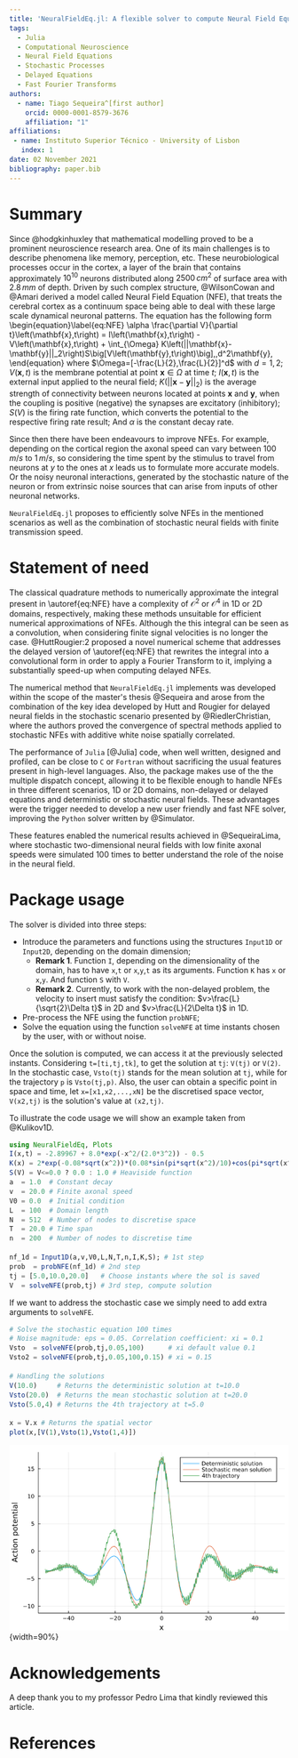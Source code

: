 ```yaml
---
title: 'NeuralFieldEq.jl: A flexible solver to compute Neural Field Equations in several scenarios'
tags:
  - Julia
  - Computational Neuroscience
  - Neural Field Equations
  - Stochastic Processes
  - Delayed Equations
  - Fast Fourier Transforms
authors:
  - name: Tiago Sequeira^[first author]
    orcid: 0000-0001-8579-3676
    affiliation: "1"
affiliations:
 - name: Instituto Superior Técnico - University of Lisbon
   index: 1
date: 02 November 2021
bibliography: paper.bib
---
```


# Summary

Since @hodgkinhuxley that mathematical modelling proved to be a prominent neuroscience research area. One of its main challenges is to describe phenomena like memory, perception, etc. These neurobiological processes occur in the cortex, a layer of the brain that contains approximately $10^{10}$ neurons distributed along $2500\,cm^2$ of surface area with $2.8\,mm$ of depth. Driven by such complex structure, @WilsonCowan and @Amari derived a model called Neural Field Equation (NFE), that treats the cerebral cortex as a continuum space being able to deal with these large scale dynamical neuronal patterns. The equation has the following form
\begin{equation}\label{eq:NFE}
  \alpha \frac{\partial V}{\partial t}\left(\mathbf{x},t\right) = I\left(\mathbf{x},t\right) - V\left(\mathbf{x},t\right) + \int_{\Omega} K\left(||\mathbf{x}-\mathbf{y}||_2\right)S\big[V\left(\mathbf{y},t\right)\big]\,\,d^2\mathbf{y},
\end{equation}
where $\Omega=[-\frac{L}{2},\frac{L}{2}]^d$ with $d=1,2$; $V(\mathbf{x},t)$ is the membrane potential at point $\mathbf{x} \in \Omega$ at time $t$; $I(\mathbf{x},t)$ is the external input applied to the neural field; $K\left(||\mathbf{x}-\mathbf{y}||_2\right)$ is the average strength of connectivity between neurons located at points $\mathbf{x}$ and $\mathbf{y}$, when the coupling is positive (negative) the synapses are excitatory (inhibitory); $S(V)$ is the firing rate function, which converts the potential to the respective firing rate result; And $\alpha$ is the constant decay rate.

Since then there have been endeavours to improve NFEs. For example, depending on the cortical region the axonal speed can vary between $100\,m/s$ to $1\,m/s$, so considering the time spent by the stimulus to travel from neurons at $y$ to the ones at $x$ leads us to formulate more accurate models. Or the noisy neuronal interactions, generated by the stochastic nature of the neuron or from extrinsic noise sources that can arise from inputs of other neuronal networks.

`NeuralFieldEq.jl` proposes to efficiently solve NFEs in the mentioned scenarios as well as the combination of stochastic neural fields with finite transmission speed.

# Statement of need

The classical quadrature methods to numerically approximate the integral present in \autoref{eq:NFE} have a complexity of $\mathcal{O}^{2}$ or $\mathcal{O}^{4}$ in 1D or 2D domains, respectively, making these methods unsuitable for efficient numerical approximations of NFEs. Although the this integral can be seen as a convolution, when considering finite signal velocities is no longer the case. @HuttRougier:2 proposed a novel numerical scheme that addresses the delayed version of \autoref{eq:NFE} that rewrites the integral into a convolutional form in order to apply a Fourier Transform to it, implying a substantially speed-up when computing delayed NFEs.

The numerical method that `NeuralFieldEq.jl` implements was developed within the scope of the master's thesis @Sequeira and arose from the combination of the key idea developed by Hutt and Rougier for delayed neural fields in the stochastic scenario presented by @RiedlerChristian, where the authors proved the convergence of spectral methods applied to stochastic NFEs with additive white noise spatially correlated.

The performance of `Julia` [@Julia] code, when well written, designed and profiled, can be close to `C` or `Fortran` without sacrificing the usual features present in high-level languages. Also, the package makes use of the the multiple dispatch concept, allowing it to be flexible enough to handle NFEs in three different scenarios, 1D or 2D domains, non-delayed or delayed equations and deterministic or stochastic neural fields. These advantages were the trigger needed to develop a new user friendly and fast NFE solver, improving the `Python` solver written by @Simulator.

These features enabled the numerical results achieved in @SequeiraLima, where stochastic two-dimensional neural fields with low finite axonal speeds were simulated $100$ times to better understand the role of the noise in the neural field.

# Package usage

The solver is divided into three steps:
- Introduce the parameters and functions using the structures `Input1D` or `Input2D`, depending on the domain dimension;
  - **Remark 1**. Function `I`, depending on the dimensionality of the domain, has to have `x`,`t` or `x`,`y`,`t` as its arguments. Function `K` has `x` or `x`,`y`. And function `S` with `V`.
  - **Remark 2**. Currently, to work with the non-delayed problem, the velocity to insert must satisfy the condition: $v>\frac{L}{\sqrt{2}\Delta t}$ in 2D and $v>\frac{L}{2\Delta t}$ in 1D.
- Pre-process the NFE using the function `probNFE`;
- Solve the equation using the function `solveNFE` at time instants chosen by the user, with or without noise.

Once the solution is computed, we can access it at the previously selected instants. Considering `t=[ti,tj,tk]`, to get the solution at `tj`: `V(tj)` or `V(2)`. In the stochastic case, `Vsto(tj)` stands for the mean solution at `tj`, while for the trajectory `p` is `Vsto(tj,p)`. Also, the user can obtain a specific point in space and time, let `x=[x1,x2,...,xN]` be the discretised space vector, `V(x2,tj)` is the solution's value at `(x2,tj)`.

To illustrate the code usage we will show an example taken from @Kulikov1D.
```julia
using NeuralFieldEq, Plots
I(x,t) = -2.89967 + 8.0*exp(-x^2/(2.0*3^2)) - 0.5
K(x) = 2*exp(-0.08*sqrt(x^2))*(0.08*sin(pi*sqrt(x^2)/10)+cos(pi*sqrt(x^2)/10))
S(V) = V<=0.0 ? 0.0 : 1.0 # Heaviside function
a  = 1.0  # Constant decay      
v  = 20.0 # Finite axonal speed
V0 = 0.0  # Initial condition
L  = 100  # Domain length
N  = 512  # Number of nodes to discretise space
T  = 20.0 # Time span
n  = 200  # Number of nodes to discretise time

nf_1d = Input1D(a,v,V0,L,N,T,n,I,K,S); # 1st step
prob  = probNFE(nf_1d) # 2nd step
tj = [5.0,10.0,20.0]   # Choose instants where the sol is saved
V  = solveNFE(prob,tj) # 3rd step, compute solution
```
If we want to address the stochastic case we simply need to add extra arguments to `solveNFE`.
```julia
# Solve the stochastic equation 100 times
# Noise magnitude: eps = 0.05. Correlation coefficient: xi = 0.1
Vsto  = solveNFE(prob,tj,0.05,100)      # xi default value 0.1
Vsto2 = solveNFE(prob,tj,0.05,100,0.15) # xi = 0.15

# Handling the solutions
V(10.0)     # Returns the deterministic solution at t=10.0
Vsto(20.0)  # Returns the mean stochastic solution at t=20.0
Vsto(5.0,4) # Returns the 4th trajectory at t=5.0

x = V.x # Returns the spatial vector
plot(x,[V(1),Vsto(1),Vsto(1,4)])
```
![Caption for example figure.\label{fig:example}](plots1D.png){width=90%}

# Acknowledgements

A deep thank you to my professor Pedro Lima that kindly reviewed this article.

# References
